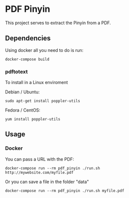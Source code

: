 # PDF Pinyin

This project serves to extract the Pinyin from a PDF.

## Dependencies

Using docker all you need to do is run:

```
docker-compose build
```

### pdftotext

To install in a Linux enviroment

Debian / Ubuntu:

```
sudo apt-get install poppler-utils
```

Fedora / CentOS:

```
yum install poppler-utils
```

## Usage

### Docker

You can pass a URL with the PDF:

```
docker-compose run --rm pdf_pinyin ./run.sh http://mywebsite.com/myfile.pdf
```

Or you can save a file in the folder "data"

```
docker-compose run --rm pdf_pinyin ./run.sh myfile.pdf
```
